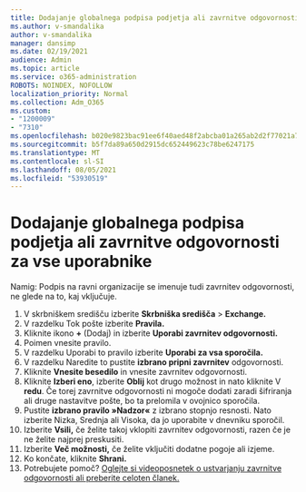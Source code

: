 ```yaml
---
title: Dodajanje globalnega podpisa podjetja ali zavrnitve odgovornosti za vse uporabnike
ms.author: v-smandalika
author: v-smandalika
manager: dansimp
ms.date: 02/19/2021
audience: Admin
ms.topic: article
ms.service: o365-administration
ROBOTS: NOINDEX, NOFOLLOW
localization_priority: Normal
ms.collection: Adm_O365
ms.custom:
- "1200009"
- "7310"
ms.openlocfilehash: b020e9823bac91ee6f40aed48f2abcba01a265ab2d2f77021a745e69af5a5366
ms.sourcegitcommit: b5f7da89a650d2915dc652449623c78be6247175
ms.translationtype: MT
ms.contentlocale: sl-SI
ms.lasthandoff: 08/05/2021
ms.locfileid: "53930519"
---
```

# <a name="add-a-global-company-signature-or-disclaimer-for-all-users"></a>Dodajanje globalnega podpisa podjetja ali zavrnitve odgovornosti za vse uporabnike

Namig: Podpis na ravni organizacije se imenuje tudi zavrnitev odgovornosti, ne glede na to, kaj vključuje.

1. V skrbniškem središču izberite **Skrbniška središča**  >  **Exchange.**
2. V razdelku Tok pošte izberite **Pravila.**
3. Kliknite ikono **+** (Dodaj) in izberite **Uporabi zavrnitev odgovornosti.**
4. Poimen vnesite pravilo.
5. V razdelku Uporabi to pravilo izberite **Uporabi za vsa sporočila.**
6. V razdelku Naredite to pustite **izbrano pripni zavrnitev** odgovornosti.
7. Kliknite **Vnesite besedilo** in vnesite zavrnitev odgovornosti.
8. Kliknite **Izberi eno**, izberite **Oblij** kot drugo možnost in nato kliknite V **redu**. Če torej zavrnitve odgovornosti ni mogoče dodati zaradi šifriranja ali druge nastavitve pošte, bo ta prelomila v ovojnico sporočila.
9. Pustite **izbrano pravilo »Nadzor«** z izbrano stopnjo resnosti. Nato izberite Nizka, Srednja ali Visoka, da jo uporabite v dnevniku sporočil.
10. Izberite **Vsili,** če želite takoj vklopiti zavrnitev odgovornosti, razen če je ne želite najprej preskusiti.
11. Izberite **Več možnosti,** če želite vključiti dodatne pogoje ali izjeme.
12. Ko končate, kliknite **Shrani.**
13. Potrebujete pomoč? [Oglejte si videoposnetek o ustvarjanju zavrnitve odgovornosti ali preberite celoten članek.](https://support.office.com/article/2d75860f-c527-4352-a7f6-73eba54c0c72?wt.mc_id=Chat_GlobalSignature)